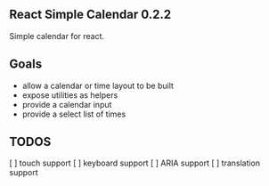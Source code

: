 ## React Simple Calendar 0.2.2

Simple calendar for react.

## Goals

- allow a calendar or time layout to be built
- expose utilities as helpers
- provide a calendar input
- provide a select list of times

## TODOS

[ ] touch support
[ ] keyboard support
[ ] ARIA support
[ ] translation support